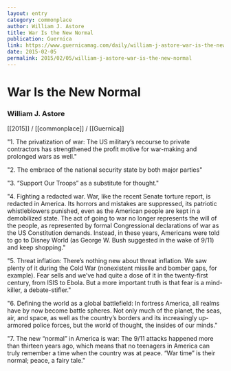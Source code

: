 ```yaml
---
layout: entry
category: commonplace
author: William J. Astore
title: War Is the New Normal
publication: Guernica
link: https://www.guernicamag.com/daily/william-j-astore-war-is-the-new-normal/
date: 2015-02-05
permalink: 2015/02/05/william-j-astore-war-is-the-new-normal
---
```


# War Is the New Normal

### William J. Astore

[[2015]] / [[commonplace]] / [[Guernica]]

"1. The privatization of war: The US military’s recourse to private contractors has strengthened the profit motive for war-making and prolonged wars as well."
 
"2. The embrace of the national security state by both major parties"
 
"3. “Support Our Troops” as a substitute for thought."

"4. Fighting a redacted war. War, like the recent Senate torture report, is redacted in America. Its horrors and mistakes are suppressed, its patriotic whistleblowers punished, even as the American people are kept in a demobilized state. The act of going to war no longer represents the will of the people, as represented by formal Congressional declarations of war as the US Constitution demands. Instead, in these years, Americans were told to go to Disney World (as George W. Bush suggested in the wake of 9/11) and keep shopping."

"5. Threat inflation: There’s nothing new about threat inflation. We saw plenty of it during the Cold War (nonexistent missile and bomber gaps, for example). Fear sells and we’ve had quite a dose of it in the twenty-first century, from ISIS to Ebola. But a more important truth is that fear is a mind-killer, a debate-stifler."

"6. Defining the world as a global battlefield: In fortress America, all realms have by now become battle spheres. Not only much of the planet, the seas, air, and space, as well as the country’s borders and its increasingly up-armored police forces, but the world of thought, the insides of our minds."

"7. The new “normal” in America is war: The 9/11 attacks happened more than thirteen years ago, which means that no teenagers in America can truly remember a time when the country was at peace. “War time” is their normal; peace, a fairy tale."
